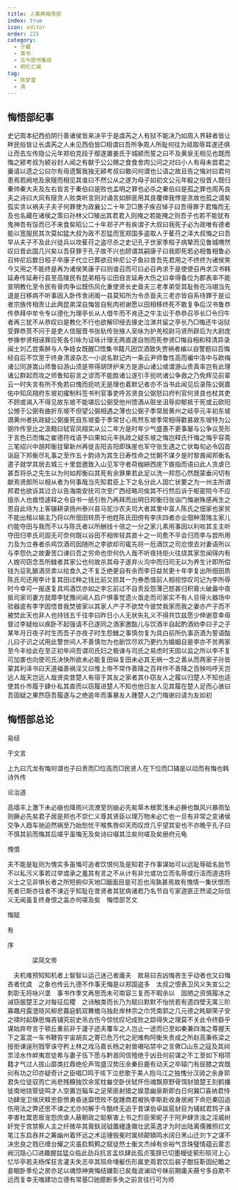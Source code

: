 ```yaml
---
title: 人事典悔悟部
index: true
icon: editor
order: 225
category:
  - 子藏
  - 类书
  - 古今图书集成
  - 明伦汇编
tag:
  - 陈梦雷
  - 清
---
```


## 悔悟部纪事

史记周本纪西伯阴行善诸侯皆来决平于是虞芮之人有狱不能决乃如周入界耕者皆让畔民俗皆让长虞芮之人未见西伯皆□相谓曰吾所争周人所耻何往为祗取辱耳遂还俱让而去左传隐公元年郑伯克段于鄢遂置姜氏于城颍而誓之曰不及黄泉无相见也既而悔之颍考叔为颍谷封人闻之有献于公公赐之食食舍肉公问之对曰小人有母未尝君之羹请以遗之公曰尔有母遗繄我独无颍考叔曰敢问何谓也公语之故且告之悔对曰君何患焉若阙地及泉隧而相见其谁曰不然公从之遂为母子如初文公元年殽之役晋人既归秦帅秦大夫及左右皆言于秦伯曰是败也孟明之罪也必杀之秦伯曰是孤之罪也周芮良夫之诗曰大风有隧贪人败类听言则对诵言如醉匪用其良覆俾我悖是贪故也孤之谓矣孤实贪以祸夫子夫子何罪使为政襄公二十年卫□惠子疾召悼子曰吾得罪于君悔而无及也名藏在诸侯之策曰孙林父□殖出其君君入则掩之若能掩之则吾子也若不能犹有鬼神吾有馁而已不来食矣昭公二十年郑子产有疾谓子大叔曰我死子必为政唯有德者能以宽服民其次莫如猛大叔为政不忍猛而宽郑国多盗取人于萑苻之泽大叔悔之曰吾早从夫子不及此兴徒兵以攻萑苻之盗尽杀之史记孔子世家季桓子病辇而见鲁城喟然叹曰昔此国几兴矣以吾获罪于孔子故不兴也顾谓其嗣康子曰我即死若必相鲁相鲁必召仲尼后数日桓子卒康子代立已葬欲召仲尼公子鱼曰昔吾先君用之不终终为诸侯笑今又用之不能终是再为诸侯笑康子曰则谁召而可曰必召冉求于是使使召冉求汉书韩延寿传延寿行县至高陵民有昆弟相与讼田自言延寿大伤之曰幸得备位为郡表率不能宣明教化至令民有骨肉争讼既伤风化重使贤长史啬夫三老孝弟受其耻咎在冯翊当先退是日移病不听事因入卧传舍闭阁一县莫知所为令丞啬夫三老亦皆自系待罪于是讼者宗族传相责让此两昆弟深自悔皆自髡肉袒谢愿以田相移终死不敢复争后汉书鲁恭传恭拜中牟令专以德化为理亭长从人借牛而不肯还之牛主讼于恭恭召亭长□令归牛者再三犹不从恭叹曰是教化不行也欲解印绶去掾史泣涕共留之亭长乃□悔还牛诣狱受罪恭贳不问于是吏人信服晋书张轨传张掖人吴咏为护羌校尉马贤所辟后为大尉庞参掾参贤相诬罪应死各引咏为证咏计理无两直遂自刎而死参贤□悔自相和释清异录闽士刘乙尝乘醉与人争妓女既醒□悟集书籍凡因饮酒致失贾祸者编以自警题曰百悔经自后不饮至于终身清波杂志一小说名默记内一条云尹师鲁性高而褊中洛中与欧梅诸公同游嵩山师鲁曰游山须是带得胡饼炉来方是游山诸公咸谓游山贵真率岂有此理诸公群起而攻之师鲁知前言之谬而不能胜诸公遂引手扼吭诸公争救之乃免辉见前辈云一时失言有所不免若曰愧而扼吭无是理也着默记者亦不当书此闻见后录陈公弼嘉佑中知凤翔府东坡初擢制科签书判官事吏呼苏贤良公弼怒曰府判官何贤良也杖其吏不顾或谒入不得见故东坡不能堪后公弼受他州馈酒从赃坐沮辱抑郁抵于死或云欧阳公憾于公弼有曲折东坡不但望公弼相遇之薄也公弼子季常居黄州之岐亭元丰初东坡谪黄州者执政疑公弼废死自东坡委于季常甘心焉然东坡季常相得歡甚故东坡特为公弼作传至比之汲黯曰轼官凤翔实从公二年方是时年少气盛愚不更事屡与公争议至形于言色已而悔之崔德符戏语予曰果如元丰执政之疑东坡之悔岂释氏忏悔之悔乎容斋三笔绍兴中胡邦衡铨窜新州再徙吉阳吉阳即珠崖也军守张生遇之亡状每旬必令囚首诣庭下邦衡尽礼事之至作五十韵诗为其生日寿性命之忧朝不谋夕是时黎酋闻邦衡名遣子就学其居去城三十里尝邀致入山见军守者荷枷絣西庑下酋指而语曰此人贪虐已甚吾将杀之先生以为何如邦衡曰其死有余罪果若此足以洗一邦怨心然既蒙垂问切有献焉贤郎所以相从者为何事哉当先知君臣上下之名分此人固亡状要之为一州主所谓邦君也欲诉其过合以告海南安抚司次至广西经略司俟其不行然后诉于枢密院今不应擅杀人也酋悟遽释之令自书一纸引咎乃再拜而出明日邦衡归张诣门悔谢殊感再生之恩自此待为上客辍耕录扬州泰兴县马驼沙农夫司大者其里中富人陈氏之佃家也家贫不能出租以输主乃将以所佃田转质于他姓陈氏田傍有李庆四者亦业佃种潜赂主家儿约能夺田与我而不以与陈氏者以所酬钱十倍之一分之家儿素用事因以利啖其主主听夺田归李氏司固无可奈何既以谷田不相侔轻其直十之一司愈不平会归而李与尝所用力及为立券者杀鸡饮酒司因随所之李欲却司辄先将一卮酒饮之司忿恨去对妻语所以与李怨仇之故妻苦口谏曰吾之穷命也奈何仇人哉不听夜持炬火往烧其家忽闻得内有人娩司窃念吾所雠者其家公也何故杀其母子遂弃火沟中而归司无以为养生计即所偿钱为豆乳酿酒货卖以给食久之不复乏绝更自有余而李日益贫更十年李复出所佃田质陈氏司还用李计复其田过种之钱比前又损其一为券悉值前人相视惊叹司记为李所辱时今幸可一报遂复具鸡酒饮亦如之李忘前过不自责反怨薄己怒甚归积膏火破盎中夜抵司家司妻方就蓐李犹豫间闻人启户惧事觉遗火亟走而司家实不有人旦得火器场中验器底有李字因悟昔我焚彼家以其家人产子不欲焚今彼焚我家而我之妻亦产子而不被焚此天也非人也持钱五千往李曰昨日小人无状失礼义不得共饮兹愿少伸谢意幸毋督过李疑绐以疾卧不起强请不已遂同之酒家邀酤儿与饮酒半自起酌酒劝李曰子之子某年月日夜子时生而吾子亦夜子时生怨雠之事慎勿复为具白前所仇事沥酒为誓语酤儿曰子识之试用此警世间人不善慎勿为也剧饮尽欢乃更约为婚姻自是李亦不贫两家至今丰给此在至正初年间吾谓司氏妇之极谏与司氏之易虑时天固以监之所以李不复可加害也向使司氏决快所欲未必能复田纵复田未必其无祸一念之善从而两家子孙皆蒙其利泽书曰天道福善祸淫又曰惟上帝不常作善降之百祥作不善降之百殃呜呼天岂远人哉天岂远人哉贤奕昔楚人有宿于其友之家者其仆窃友人之履以归楚人不知也适使其仆市履于肆仆私其直而以窃履进楚人不知也他日友人见其履在楚人足而心骇曰吾固疑之果然窃吾履遂与之绝逾年而事暴友人踵楚人之门悔谢曰请为友如初  

## 悔悟部总论

易经  

干文言  

上九曰亢龙有悔何谓也子曰贵而□位高而□民贤人在下位而□辅是以动而有悔也韩诗外传  

论治道  

高墙丰上激下未必崩也降雨兴流潦至则崩必先矣草木根荄浅未必撅也飘风兴暴雨坠则撅必先矣君子居是邦也不崇仁义尊其贤臣以理万物未必亡也一旦有非常之变诸侯交争人趋车驰迫然祸至乃始愁忧干喉焦唇仰天而叹庶几乎望其安也不亦晚乎孔子曰不慎其前而悔其后嗟乎虽悔无及矣诗曰啜其泣矣何嗟及矣册府元龟  

愧恨  

夫不能是耻则为愧实多虽悔可追者饮恨何及是知君子作事谋始可以远耻辱砥名励节不以私污义事若过举或承之羞其有言之不从计有非允或功立而名辱或行洁而道违将义士之见非惧长者之所短俯仰天地□腼面目是可忍也洵孰甚焉故有愧情一集伏恨而死者已斯亦往者不谏近乎知耻在昔贤者其犹病诸若乃名节自亏家道匪正然诺之际信义无闻虽复终身恨之盖亦何嗟及矣　悔悟部艺文  

悔赋  

有  

序  

　　　　梁简文帝  

　夫机难预知知机者上智智以运己迷己者庸夫　故易曰吉凶悔吝生乎动者也又曰悔吝者忧虞　之象也传云九德不作事无悔是以郑国盗多　太叔之恨表卫风义失宣公之刺彰无将咏兴垄　事书作季文再思而未可南容三复而不暇余以　固陋之资慎履冰之诫窃服楚王之对每征后稷　之诗触类而长乃为赋曰默默不怡恍若有遗四壁无寓三阶寡趣月露澄晓风柳悲暮庭鹤双舞檐乌独赴岸林宗之巾凭南郭之几元德之眊聊荣子安之啸时起静思悔吝铺究前史吊古伤今惊忧叹圮成败之踪得失之理莫不关此令终繇乎谋始弃夸言于顿丘重前非于蘧子迹夫覆车之人岂止一途而已至如秦兼四海之尊握天下之富混一车书鞭笞宇宙胡亥之寄已危万代之祀难构阿衡失责成之所赵高秉栋梁之授拒谏逞刑戮宰诛守矜上林之戏马嘉长杨之射兽嗫呫禁中之言僛□山东之寇及其祠祟泾水作衅夷宫徒希与妻子伍下愿与黔首同信殪绝于凶丑何前谋之不工至如下相项籍才气过人拔山靡类扛鼎绝伦声驾盛汉势压余秦巨鹿有动天之卒辕门有屈膝之宾既刓有功之印亦疑奇计之臣唱□鸣于垓下泣悲歌于美人抱乌江之独愧分汉骑之余身郭君失位徒驭而亡尚悲残糗独饮余浆枕畚空卧伏轼怀伤魂飘原野骨饵豺狼楚王刻鹤播徙南地铙管徒鸣才人空置岂辎车之足荣匪射猎之娱意幽泉斯即白日何冀□喜纳君恃功肆宠卫侯厌黩忠臣愤勇昏迷靡悟败不旋踵商君被执李斯赴收身居阙下命厄秦囚追伤用法之弊还思不谏之尤亦何解于今酷终无追于昔谋伯卓跋扈豺目为辅弒君鸩子诛李害杜鬻恩贩宠怨庶虐人蔽朝政之聪察害上书之烈臣荣昵子于阿尹肆贪浊之淫威树奸党于宫禁察人主之纤微卒其膏鈇润钺置纆逢徽壮武英逸才为时出陆离儒雅照烂文笔江东启吞并之筹幽州着怀远之术运锺毁冕时属倾颠镝鸣水阔日黑山迁刘卞之谋不决忠良之戮已缠台耀之灾虽启鹪鹩之赋徒然士衡文杰绰有余裕气含珠璧情蕴云雾志阙沉隐心□进趣握兹猛众临此劲兵抗言孟玖肆此孤贞笺辞已切墨幔徒萦形殒河上心忆华亭若夫杨恽狂言灌夫失志卒其殒命埋躯伤形属吏周君饮后裴子酣狂靳固纪瞻之妾眠卧季伦之房亦足以魂惊神爽悔结嫌彰已矣哉波澜动兮昧前期庸夫蔽兮多自欺不远而复幸无嗤建功立德有常基□驰臆断多失之前言往行可为师  
